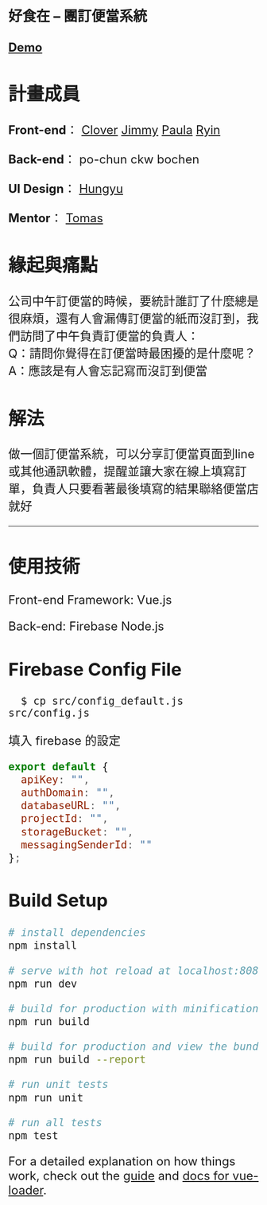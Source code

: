 # 好食在 – 團訂便當系統

## <font size=5>[Demo](https://goodfood-beta.firebaseapp.com/#/)<font>

## 計畫成員
**Front-end**：
[Clover](https://github.com/raindot) 
[Jimmy](https://github.com/yingming25) 
[Paula](https://github.com/jade2018) 
[Ryin](https://github.com/Ryin0424)

**Back-end**：
po-chun ckw bochen 

**UI Design**：
[Hungyu](https://github.com/HungYu-Chen)

**Mentor**：
[Tomas](https://github.com/horsekitlin)

## 緣起與痛點
公司中午訂便當的時候，要統計誰訂了什麼總是很麻煩，還有人會漏傳訂便當的紙而沒訂到，我們訪問了中午負責訂便當的負責人：<br>
Q：請問你覺得在訂便當時最困擾的是什麼呢？<br>
A：應該是有人會忘記寫而沒訂到便當

## 解法
做一個訂便當系統，可以分享訂便當頁面到line或其他通訊軟體，提醒並讓大家在線上填寫訂單，負責人只要看著最後填寫的結果聯絡便當店就好

---

## 使用技術

Front-end Framework: Vue.js

Back-end: Firebase Node.js


## Firebase Config File

```
  $ cp src/config_default.js src/config.js
```

填入 firebase 的設定

```javascript
export default {
  apiKey: "",
  authDomain: "",
  databaseURL: "",
  projectId: "",
  storageBucket: "",
  messagingSenderId: ""
};

```

## Build Setup

``` bash
# install dependencies
npm install

# serve with hot reload at localhost:8080
npm run dev

# build for production with minification
npm run build

# build for production and view the bundle analyzer report
npm run build --report

# run unit tests
npm run unit

# run all tests
npm test
```

For a detailed explanation on how things work, check out the [guide](http://vuejs-templates.github.io/webpack/) and [docs for vue-loader](http://vuejs.github.io/vue-loader).
